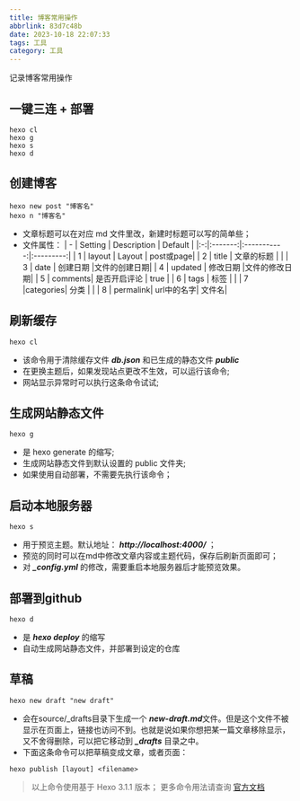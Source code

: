 ```yaml
---
title: 博客常用操作
abbrlink: 83d7c48b
date: 2023-10-18 22:07:33
tags: 工具
category: 工具
---
```

记录博客常用操作
<!-- more -->
## 一键三连 + 部署
``` shell
hexo cl
hexo g
hexo s
hexo d
```
## 创建博客
``` shell
hexo new post "博客名"
hexo n "博客名"
```
- 文章标题可以在对应 md 文件里改，新建时标题可以写的简单些；
- 文件属性：
| - | Setting | Description | Default   |
|:-:|:-------:|:-----------:|:---------:|
| 1 | layout  |   Layout    | post或page|
| 2 | title   |  文章的标题  |             |
| 3 | date    |  创建日期    |文件的创建日期|
| 4 | updated |  修改日期    |文件的修改日期|
| 5 | comments| 是否开启评论 | true |
| 6 | tags    | 标签        |   |
| 7 |categories| 分类       |   |
| 8 | permalink| url中的名字| 文件名|

## 刷新缓存
``` shell
hexo cl
```
- 该命令用于清除缓存文件 ***db.json*** 和已生成的静态文件 ***public*** 
- 在更换主题后，如果发现站点更改不生效，可以运行该命令;
- 网站显示异常时可以执行这条命令试试;

## 生成网站静态文件
```shell
hexo g
``` 
- 是 hexo generate 的缩写;
- 生成网站静态文件到默认设置的 public 文件夹;
- 如果使用自动部署，不需要先执行该命令；

## 启动本地服务器
``` shell
hexo s
```
- 用于预览主题。默认地址： ***http://localhost:4000/*** ；
- 预览的同时可以在md中修改文章内容或主题代码，保存后刷新页面即可；
- 对 ***_config.yml*** 的修改，需要重启本地服务器后才能预览效果。



## 部署到github
``` shell
hexo d
```
- 是 ***hexo deploy*** 的缩写
- 自动生成网站静态文件，并部署到设定的仓库


## 草稿
``` shell
hexo new draft "new draft"
```
- 会在source/_drafts目录下生成一个 ***new-draft.md***文件。但是这个文件不被显示在页面上，链接也访问不到。也就是说如果你想把某一篇文章移除显示，又不舍得删除，可以把它移动到 ***_drafts*** 目录之中。
- 下面这条命令可以把草稿变成文章，或者页面：
``` shell
hexo publish [layout] <filename>
```


> 以上命令使用基于 Hexo 3.1.1 版本；
> 更多命令用法请查询 [官方文档](https://hexo.io/zh-cn/docs/commands.html)  